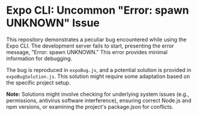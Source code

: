 # Expo CLI: Uncommon "Error: spawn UNKNOWN" Issue

This repository demonstrates a peculiar bug encountered while using the Expo CLI. The development server fails to start, presenting the error message, "Error: spawn UNKNOWN." This error provides minimal information for debugging.

The bug is reproduced in `expoBug.js`, and a potential solution is provided in `expoBugSolution.js`.  This solution might require some adaptation based on the specific project setup.

**Note:** Solutions might involve checking for underlying system issues (e.g., permissions, antivirus software interference), ensuring correct Node.js and npm versions, or examining the project's package.json for conflicts.
